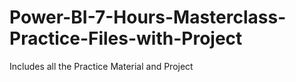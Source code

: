 # Power-BI-7-Hours-Masterclass-Practice-Files-with-Project
Includes all the Practice Material and Project
